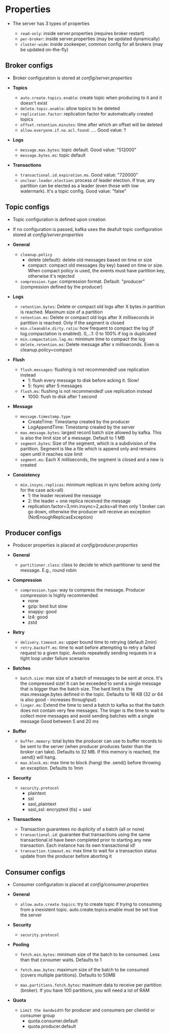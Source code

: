 # Properties

- The server has 3 types of properties

  - `read-only`: inside server.properties (requires broker restart)
  - `per-broker`: inside server.properties (may be updated dynamically)
  - `cluster-wide`: inside zookeeper, common config for all brokers (may be updated on-the-fly)

## Broker configs

- Broker configuration is stored at _config/server.properties_

- **Topics**
  - `auto.create.topics.enable`: create topic when producing to it and it doesn't exist
  - `delete.topic.enable`: allow topics to be deleted
  - `replication.factor`: replication factor for automatically created topics
  - `offset.retention.minutes`: time after which an offset will be deleted
  - `allow.everyone.if.no.acl.found`: .... Good value: ?
- **Logs**
  - `message.max.bytes`: topic default. Good value: "512000"
  - `message.bytes.ms`: topic default
- **Transactions**
  - `transactional.id.expiration.ms`. Good value: "720000"
  - `unclear.leader.election`: process of leader election. If true, any partition can be elected as a leader (even those with low watermark). It's a topic config. Good value: "false"

## Topic configs

- Topic configuration is defined upon creation
- If no configuration is passed, kafka uses the deafult topic configuration stored at _config/server.properties_

- **General**
  - `cleanup.policy`
    - delete (default): delete old messages based on time or size
    - compact: compact old messages (by key) based on time or size. When compact policy is used, the events must have partition key, otherwise it's rejected
  - `compression.type`: compression format. Default: "producer" (compression defined by the producer)
- **Logs**
  - `retention.bytes`: Delete or compact old logs after X bytes in partition is reached. Maximum size of a partition
  - `retention.ms`: Delete or compact old logs after X milliseconds in partition is reached. Only if the segment is closed
  - `min.cleanable.dirty.ratio`: how frequent to compact the log (if log.compactation is enabled). 0,...1: 0 to 100% if log is duplicated
  - `min.compactation.lag.ms`: minimum time to compact the log
  - `delete.retention.ms`: Delete message after x milliseconds. Even is cleanup.policy=compact
- **Flush**
  - `flush.messages`: flushing is not recommended! use replication instead
    - 1: flush every message to disk before acking it. Slow!
    - 5: fsync after 5 messages
  - `flush.ms`: flushing is not recommended! use replication instead
    - 1000: flush to disk after 1 second
- **Message**
  - `message.timestamp.type`
    - CreateTime: Timestamp created by the producer
    - LogAppendTime: Timestamp created by the server
  - `max.message.bytes`: largest record batch size allowed by kafka. This is also the limit size of a message. Default to 1 MB
  - `segment.bytes`: Size of the segment, which is a subdivision of the partition. Segment is like a file which is append only and remains open until it reaches size limit
  - `segment.ms`: Each X milliseconds, the segment is closed and a new is created
- **Consistency**
  - `min.insync.replicas`: minimum replicas in sync before acking (only for the case ack=all)
    - 1: the leader received the message
    - 2: the leader + one replica received the message
    - replication.factor=3,min.insync=2,acks=all then only 1 broker can go down, otherwise the producer will receive an exception (NotEnoughReplicasException)

## Producer configs

- Producer properties is placed at _config/producer.properties_

- **General**
  - `partitioner.class`: class to decide to which partitioner to send the message. E.g., round robin
- **Compression**
  - `compression.type`: way to compress the message. Producer compression is highly recommended
    - none
    - gzip: best but slow
    - snappy: good
    - lz4: good
    - zstd
- **Retry**
  - `delivery.timeout.ms`: upper bound time to retrying (default 2min)
  - `retry.backoff.ms`: time to wait before attempting to retry a failed request to a given topic. Avoids repeatedly sending requests in a tight loop under failure scenarios
- **Batches**
  - `batch.size`: max size of a batch of messages to be sent at once. It's the compressed size! It can be exceeded to send a single message that is bigger than the batch size. The hard limit is the max.message.bytes defined in the topic. Defaults to 16 KB (32 or 64 is also good - increases throughput)
  - `linger.ms`: Extend the time to send a batch to kafka so that the batch does not contain very few messages. The linger is the time to wait to collect more messages and avoid sending batches with a single message Good between 5 and 20 ms
- **Buffer**
  - `buffer.memory`: total bytes the producer can use to buffer records to be sent to the server (when producer produces faster than the broker can take). Defaults to 32 MB. If this memory is reached, the .send() will hang.
  - `max.block.ms`: max time to block (hang) the .send() before throwing an exception. Defaults to 1min
- **Security**
  - `security.protocol`
    - plaintext
    - ssl
    - sasl_plaintext
    - sasl_ssl: encrypted (tls) + sasl
- **Transactions**
  - Transaction guarantees no duplicity of a batch (all or none)
  - `transactional.id`: guarantee that transactions using the same transactional.id have been completed prior to starting any new transaction. Each instance has its own transactional id!
  - `transaction.timeout.ms`: max time to wait for a transaction status update from the producer before aborting it

## Consumer configs

- Consumer configuration is placed at _config/consumer.properties_

- **General**

  - `allow.auto.create.topics`: try to create topic if trying to consuming from a inexistent topic. auto.create.topics.enable must be set true the server

- **Security**
  - `security.protocol`
- **Pooling**

  - `fetch.min.bytes`: minimum size of the batch to be consumed. Less than that consumer waits. Defaults to 1
  - `fetch.max.bytes`: maximum size of the batch to be consumed (covers multiple partitions). Defaults to 50MB

  - `max.partitions.fetch.bytes`: maximum data to receive per partition (broker). If you have 100 partitions, you will need a lot of RAM

- **Quota**
  - `Limit the bandwidth` for producer and consumers per clientid or consumer group
    - quota.consumer.default
    - quota.producer.default
